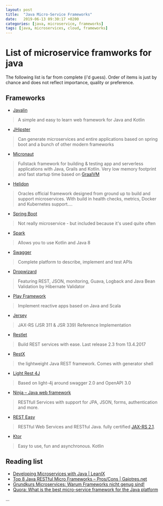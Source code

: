 ```yaml
---
layout: post
title:  "Java Micro-Service Frameworks"
date:   2019-06-13 09:30:17 +0200
categories: [java, microservice, frameworks]
tags: [java, microservices, cloud, frameworks]
---
```

# List of microservice framworks for java

The following list is far from complete (i'd guess). Order of items is just by chance and does not reflect importance, quality or preference. 


## Frameworks

* [Javalin](https://javalin.io/documentation#getting-started)
> A simple and easy to learn web framework for Java and Kotlin
* [JHipster](https://www.jhipster.io)
> Can generate microservices and entire applications based on spring boot and a bunch of other modern frameworks
* [Micronaut](https://micronaut.io/)
> Fullstack framework for building & testing app and serverless applications with Java, Grails and Kotlin. Very low memory footprint and fast startup time based on [GraalVM](https://www.graalvm.org/)
* [Helidon](https://helidon.io)
> Oracles official framework designed from ground up to build and support microservices. With build in health checks, metrics, Docker and Kubernetes support....
* [Spring Boot](https://spring.io/guides/gs/spring-boot/)   
> Not really microservice - but included because it's used quite often 
* [Spark](http://sparkjava.com/)   
> Allows you to use Kotlin and Java 8
* [Swagger](https://swagger.io/)
> Complete platform to describe, implement and test APIs
* [Dropwizard](https://www.dropwizard.io/1.3.12/docs/)   
> Featuring REST, JSON, monitoring, Guava, Logback and Java Bean Validation by Hibernate Validator
* [Play Framework](https://www.playframework.com/)
> Implement reactive apps based on Java and Scala
* [Jersey](https://jersey.github.io/)   
> JAX-RS (JSR 311 & JSR 339) Reference Implementation
* [Restlet](https://restlet.com/)
> Build REST services with ease. Last release 2.3 from 13.4.2017
* [RestX](http://restx.io/)
>  the lightweight Java REST framework. Comes with generator shell
* [Light Rest 4J](https://github.com/networknt/light-rest-4j)
> Based on light-4j around swagger 2.0 and OpenAPI 3.0 
* [Ninja – Java web framework](http://www.ninjaframework.org/)
> RESTfull Services with support for JPA, JSON, forms, authentication and more.
* [REST Easy](https://resteasy.github.io/)
> RESTful Web Services and RESTful Java. fully certified [JAX-RS 2.1](https://jax-rs-spec.java.net/).
* [Ktor](https://ktor.io)
> Easy to use, fun and asynchronous. Kotlin

## Reading list

* [Developing Microservices with Java \| LeanIX](https://blog.leanix.net/en/developing-microservices-with-java)
* [Top 8 Java RESTful Micro Frameworks – Pros/Cons \| Gajotres.net](https://www.gajotres.net/best-available-java-restful-micro-frameworks/)
* [Grundkurs Microservices: Warum Frameworks nicht genug sind!](https://jax.de/blog/microservices/warum-frameworks-nicht-genug-sind/)
* [Quora: What is the best micro-service framework for the Java platform](https://www.quora.com/What-is-the-best-micro-service-framework-for-the-Java-platform)

...
